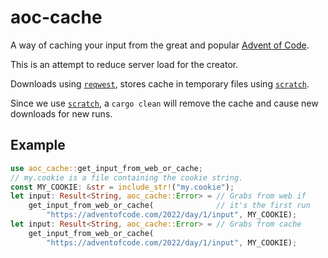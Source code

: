 # aoc-cache

A way of caching your input from the great and popular [Advent of Code].

This is an attempt to reduce server load for the creator.

Downloads using [`reqwest`][reqwest], stores cache in temporary files using
[`scratch`][scratch].

Since we use [`scratch`][scratch], a `cargo clean` will remove the cache and cause new downloads for new runs.

## Example

```rust
use aoc_cache::get_input_from_web_or_cache;
// my.cookie is a file containing the cookie string.
const MY_COOKIE: &str = include_str!("my.cookie");
let input: Result<String, aoc_cache::Error> = // Grabs from web if
    get_input_from_web_or_cache(              // it's the first run
        "https://adventofcode.com/2022/day/1/input", MY_COOKIE);
let input: Result<String, aoc_cache::Error> = // Grabs from cache
    get_input_from_web_or_cache(
        "https://adventofcode.com/2022/day/1/input", MY_COOKIE);
```

[Advent of Code]: https://adventofcode.com/

[reqwest]: https://docs.rs/reqwest/

[scratch]: https://docs.rs/scratch/
